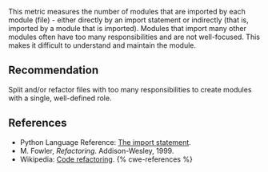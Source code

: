 This metric measures the number of modules that are imported by each module (file) - either directly by an import statement or indirectly (that is, imported by a module that is imported). Modules that import many other modules often have too many responsibilities and are not well-focused. This makes it difficult to understand and maintain the module.


## Recommendation
Split and/or refactor files with too many responsibilities to create modules with a single, well-defined role.


## References
* Python Language Reference: [The import statement](http://docs.python.org/2/reference/simple_stmts.html#import).
* M. Fowler, *Refactoring*. Addison-Wesley, 1999.
* Wikipedia: [Code refactoring](https://en.wikipedia.org/wiki/Code_refactoring).
{% cwe-references %}
